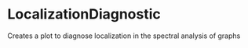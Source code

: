 # LocalizationDiagnostic
Creates a plot to diagnose localization in the spectral analysis of graphs
